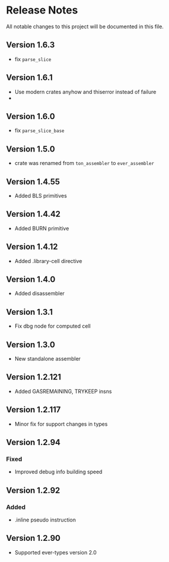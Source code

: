 # Release Notes

All notable changes to this project will be documented in this file.

## Version 1.6.3

- fix `parse_slice`


## Version 1.6.1

- Use modern crates anyhow and thiserror instead of failure
- 
## Version 1.6.0

- fix `parse_slice_base`

## Version 1.5.0

- crate was renamed from `ton_assembler` to `ever_assembler`

## Version 1.4.55

- Added BLS primitives

## Version 1.4.42

- Added BURN primitive

## Version 1.4.12

- Added .library-cell directive

## Version 1.4.0

- Added disassembler

## Version 1.3.1

- Fix dbg node for computed cell

## Version 1.3.0

- New standalone assembler

## Version 1.2.121

- Added GASREMAINING, TRYKEEP insns

## Version 1.2.117

- Minor fix for support changes in types

## Version 1.2.94

### Fixed

- Improved debug info building speed

## Version 1.2.92

### Added

- .inline pseudo instruction

## Version 1.2.90

- Supported ever-types version 2.0
